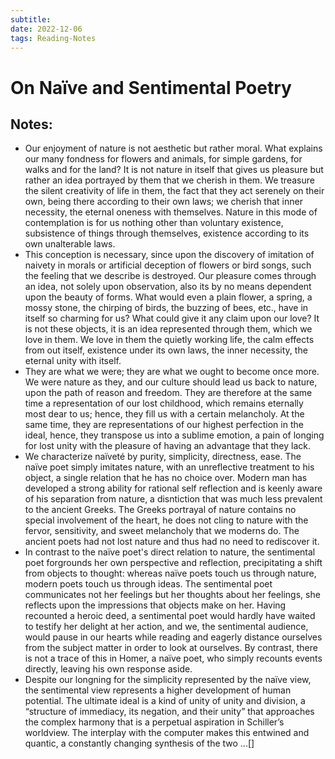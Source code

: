 ```yaml
---
subtitle:
date: 2022-12-06
tags: Reading-Notes
---
```


# On Naïve and Sentimental Poetry

## Notes:
- Our enjoyment of nature is not aesthetic but rather moral. What explains our many fondness for flowers and animals, for simple gardens, for walks and for the land? It is not nature in itself that gives us pleasure but rather an idea portrayed by them that we cherish in them. We treasure the silent creativity of life in them, the fact that they act serenely on their own, being there according to their own laws; we cherish that inner necessity, the eternal oneness with themselves. Nature in this mode of contemplation is for us nothing other than voluntary existence, subsistence of things through themselves, existence according to its own unalterable laws.
- This conception is necessary, since upon the discovery of imitation of naivety in morals or artificial deception of flowers or bird songs, such the feeling that we describe is destroyed. Our pleasure comes through an idea, not solely upon observation, also its by no means dependent upon the beauty of forms. What would even a plain flower, a spring, a mossy stone, the chirping of birds, the buzzing of bees, etc., have in itself so charming for us? What could give it any claim upon our love? It is not these objects, it is an idea represented through them, which we love in them. We love in them the quietly working life, the calm effects from out itself, existence under its own laws, the inner necessity, the eternal unity with itself. 
- They are what we were; they are what we ought to become once more. We were nature as they, and our culture should lead us back to nature, upon the path of reason and freedom. They are therefore at the same time a representation of our lost childhood, which remains eternally most dear to us; hence, they fill us with a certain melancholy. At the same time, they are representations of our highest perfection in the ideal, hence, they transpose us into a sublime emotion, a pain of longing for lost unity with the pleasure of having an advantage that they lack. 
- We characterize naïveté by purity, simplicity, directness, ease. The naïve poet simply imitates nature, with an unreflective treatment to his object, a single relation that he has no choice over. Modern man has developed a strong ability for rational self reflection and is keenly aware of his separation from nature, a disntiction that was much less prevalent to the ancient Greeks. The Greeks portrayal of nature contains no special involvement of the heart, he does not cling to nature with the fervor, sensitivity, and sweet melancholy that we moderns do. The ancient poets had not lost nature and thus had no need to rediscover it. 
- In contrast to the naïve poet's direct relation to nature, the sentimental poet forgrounds her own perspective and reflection, precipitating a shift from objects to thought: whereas naïve poets touch us through nature, modern poets touch us through ideas. The sentimental poet communicates not her feelings but her thoughts about her feelings, she reflects upon the impressions that objects make on her. Having recounted a heroic deed, a sentimental poet would hardly have waited to testify her delight at her action, and we, the sentimental audience, would pause in our hearts while reading and eagerly distance ourselves from the subject matter in order to look at ourselves. By contrast, there is not a trace of this in Homer, a naïve poet, who simply recounts events directly, leaving his own response aside. 
- Despite our longning for the simplicity represented by the naïve view, the sentimental view represents a higher development of human potential. The ultimate ideal is a kind of unity of unity and division, a “structure of immediacy, its negation, and their unity” that approaches the complex harmony that is a perpetual aspiration in Schiller’s worldview. The interplay with the computer makes this entwined and quantic, a constantly changing synthesis of the two ...[]

